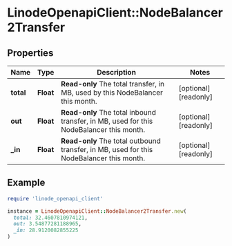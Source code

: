 # LinodeOpenapiClient::NodeBalancer2Transfer

## Properties

| Name | Type | Description | Notes |
| ---- | ---- | ----------- | ----- |
| **total** | **Float** | __Read-only__ The total transfer, in MB, used by this NodeBalancer this month. | [optional][readonly] |
| **out** | **Float** | __Read-only__ The total inbound transfer, in MB, used for this NodeBalancer this month. | [optional][readonly] |
| **_in** | **Float** | __Read-only__ The total outbound transfer, in MB, used for this NodeBalancer this month. | [optional][readonly] |

## Example

```ruby
require 'linode_openapi_client'

instance = LinodeOpenapiClient::NodeBalancer2Transfer.new(
  total: 32.4607810974121,
  out: 3.54877281188965,
  _in: 28.9120082855225
)
```

